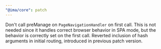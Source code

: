 ```yaml
---
"@ima/core": patch
---
```


Don't call preManage on `PageNavigationHandler` on first call. This is not needed since it handles correct browser behavior in SPA mode, but the behavior is correctly set on the first call.
Reverted inclusion of hash arguments in initial routing, introduced in previous patch version.
